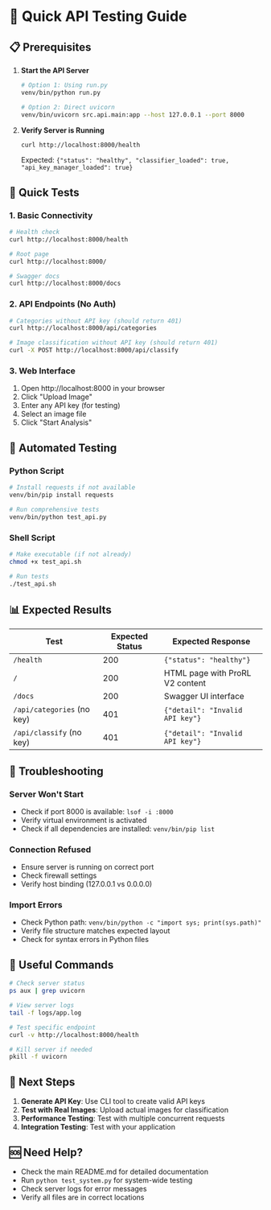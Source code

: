 # 🚀 Quick API Testing Guide

## 📋 Prerequisites

1. **Start the API Server**
   ```bash
   # Option 1: Using run.py
   venv/bin/python run.py
   
   # Option 2: Direct uvicorn
   venv/bin/uvicorn src.api.main:app --host 127.0.0.1 --port 8000
   ```

2. **Verify Server is Running**
   ```bash
   curl http://localhost:8000/health
   ```
   Expected: `{"status": "healthy", "classifier_loaded": true, "api_key_manager_loaded": true}`

## 🧪 Quick Tests

### 1. Basic Connectivity
```bash
# Health check
curl http://localhost:8000/health

# Root page
curl http://localhost:8000/

# Swagger docs
curl http://localhost:8000/docs
```

### 2. API Endpoints (No Auth)
```bash
# Categories without API key (should return 401)
curl http://localhost:8000/api/categories

# Image classification without API key (should return 401)
curl -X POST http://localhost:8000/api/classify
```

### 3. Web Interface
1. Open http://localhost:8000 in your browser
2. Click "Upload Image"
3. Enter any API key (for testing)
4. Select an image file
5. Click "Start Analysis"

## 🔧 Automated Testing

### Python Script
```bash
# Install requests if not available
venv/bin/pip install requests

# Run comprehensive tests
venv/bin/python test_api.py
```

### Shell Script
```bash
# Make executable (if not already)
chmod +x test_api.sh

# Run tests
./test_api.sh
```

## 📊 Expected Results

| Test | Expected Status | Expected Response |
|------|----------------|-------------------|
| `/health` | 200 | `{"status": "healthy"}` |
| `/` | 200 | HTML page with ProRL V2 content |
| `/docs` | 200 | Swagger UI interface |
| `/api/categories` (no key) | 401 | `{"detail": "Invalid API key"}` |
| `/api/classify` (no key) | 401 | `{"detail": "Invalid API key"}` |

## 🚨 Troubleshooting

### Server Won't Start
- Check if port 8000 is available: `lsof -i :8000`
- Verify virtual environment is activated
- Check if all dependencies are installed: `venv/bin/pip list`

### Connection Refused
- Ensure server is running on correct port
- Check firewall settings
- Verify host binding (127.0.0.1 vs 0.0.0.0)

### Import Errors
- Check Python path: `venv/bin/python -c "import sys; print(sys.path)"`
- Verify file structure matches expected layout
- Check for syntax errors in Python files

## 🔗 Useful Commands

```bash
# Check server status
ps aux | grep uvicorn

# View server logs
tail -f logs/app.log

# Test specific endpoint
curl -v http://localhost:8000/health

# Kill server if needed
pkill -f uvicorn
```

## 📝 Next Steps

1. **Generate API Key**: Use CLI tool to create valid API keys
2. **Test with Real Images**: Upload actual images for classification
3. **Performance Testing**: Test with multiple concurrent requests
4. **Integration Testing**: Test with your application

## 🆘 Need Help?

- Check the main README.md for detailed documentation
- Run `python test_system.py` for system-wide testing
- Check server logs for error messages
- Verify all files are in correct locations

